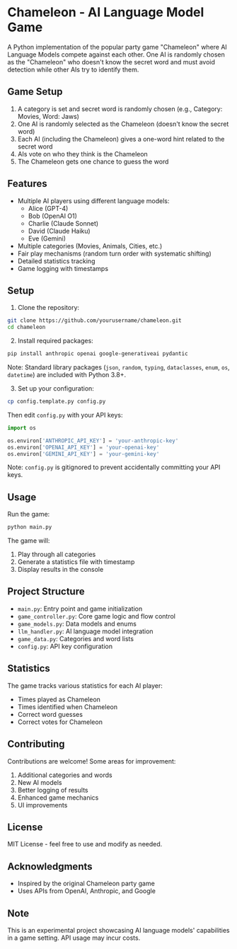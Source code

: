 # Chameleon - AI Language Model Game

A Python implementation of the popular party game "Chameleon" where AI Language Models compete against each other. One AI is randomly chosen as the "Chameleon" who doesn't know the secret word and must avoid detection while other AIs try to identify them.

## Game Setup

1. A category is set and secret word is randomly chosen (e.g., Category: Movies, Word: Jaws)
2. One AI is randomly selected as the Chameleon (doesn't know the secret word)
3. Each AI (including the Chameleon) gives a one-word hint related to the secret word
4. AIs vote on who they think is the Chameleon
5. The Chameleon gets one chance to guess the word


## Features

- Multiple AI players using different language models:
  - Alice (GPT-4)
  - Bob (OpenAI O1)
  - Charlie (Claude Sonnet)
  - David (Claude Haiku)
  - Eve (Gemini)
- Multiple categories (Movies, Animals, Cities, etc.)
- Fair play mechanisms (random turn order with systematic shifting)
- Detailed statistics tracking
- Game logging with timestamps

## Setup

1. Clone the repository:
```bash
git clone https://github.com/yourusername/chameleon.git
cd chameleon
```

2. Install required packages:
```bash
pip install anthropic openai google-generativeai pydantic
```
Note: Standard library packages (`json`, `random`, `typing`, `dataclasses`, `enum`, `os`, `datetime`) are included with Python 3.8+.

3. Set up your configuration:
```bash
cp config.template.py config.py
```
Then edit `config.py` with your API keys:
```python
import os

os.environ['ANTHROPIC_API_KEY'] = 'your-anthropic-key'
os.environ['OPENAI_API_KEY'] = 'your-openai-key'
os.environ['GEMINI_API_KEY'] = 'your-gemini-key'
```
Note: `config.py` is gitignored to prevent accidentally committing your API keys.

## Usage

Run the game:
```bash
python main.py
```

The game will:
1. Play through all categories
2. Generate a statistics file with timestamp
3. Display results in the console

## Project Structure

- `main.py`: Entry point and game initialization
- `game_controller.py`: Core game logic and flow control
- `game_models.py`: Data models and enums
- `llm_handler.py`: AI language model integration
- `game_data.py`: Categories and word lists
- `config.py`: API key configuration

## Statistics

The game tracks various statistics for each AI player:
- Times played as Chameleon
- Times identified when Chameleon
- Correct word guesses
- Correct votes for Chameleon

## Contributing

Contributions are welcome! Some areas for improvement:
1. Additional categories and words
2. New AI models
3. Better logging of results
3. Enhanced game mechanics
4. UI improvements

## License

MIT License - feel free to use and modify as needed.

## Acknowledgments

- Inspired by the original Chameleon party game
- Uses APIs from OpenAI, Anthropic, and Google

## Note

This is an experimental project showcasing AI language models' capabilities in a game setting. API usage may incur costs. 